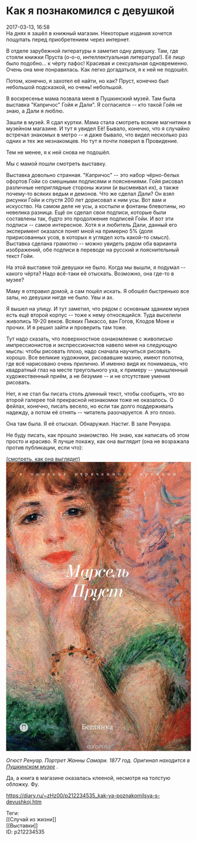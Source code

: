 Как я познакомился с девушкой
==============================

   
 2017-03-13, 16:58   
  На днях я зашёл в книжный магазин. Некоторые издания хочется пощупать перед приобретением через интернет.   
   
 В отделе зарубежной литературы я заметил одну девушку. Там, где стояли книжки Пруста (о-о-о, интеллектуальная литература!). Её лицо было подобно... к чёрту пафос! Красивая и сексуальная одновременно. Очень она мне понравилась. Как легко догадаться, я к ней не подошёл.   
   
 Потом, конечно, я захотел её найти, но как? Пруст, конечно был небольшой подсказкой, но очень! небольшой.   
   
 В воскресенье мама позвала меня в Пушкинский музей. Там была выставка "Капричос" Гойя и Дали". Я согласился -- кто такой Гойя не знаю, а Дали я люблю.   
   
 Зашли в музей. Я сдал куртки. Мама стала смотреть всякие магнитики в музейном магазине. И тут я увидел Её! Бывало, конечно, что я случайно встречал знакомых в метро -- и даже бывало, что видел несколько раз одних и тех же незнакомцев. Но тут я почти поверил в Провидение.   
   
 Тем не менее, я к ней снова не подошёл.   
   
 Мы с мамой пошли смотреть выставку.   
   
 Выставка довольно странная. "Капричос" -- это набор чёрно-белых офортов Гойи со смешными подписями и пояснениями. Гойя рисовал различные неприглядные стороны жизни (и высмеивал их), а также почему-то всяких ведьм и демонов. Что же сделал Дали? Он взял рисунки Гойи и спустя 200 лет дорисовал к ним усы. Вот вам и искусство. На самом деле не усы, а костыли и фонтаны блевотины, но невелика разница. Ещё он сделал свои подписи, которые были составлены так, будто это продолжение подписей Гойи. И вот эти подписи -- самое интересное. Хотя я и любитель Дали, данный его эксперимент оказался понят мной на примерно 5% (доля пририсованных усов, в которых я углядел хоть какой-то смысл). Выставка сделана грамотно -- можно увидеть рядом оба варианта изображений, обе подписи в переводе на русский и пояснительный текст Гойи.   
   
 На этой выставке той девушки не было. Когда мы вышли, я подумал -- какого чёрта? Надо всё-таки её отыскать. Возможно, она где-то в музее?   
   
 Маму я отправил домой, а сам пошёл искать. Я обошёл быстренько все залы, но девушки нигде не было. Увы и ах.   
   
 Я вышел на улицу. И тут заметил, что рядом с основным зданием музея есть ещё второй корпус -- тоже к нему относящийся. Туда выселили живопись 19-20 веков. Всяких Пикассо, ван Гогов, Клодов Моне и прочих. И я решил зайти и проверить там тоже.   
   
 Тут надо сказать, что поверхностное ознакомление с живописью импрессионистов и экспрессионистов навело меня на следующую мысль: чтобы рисовать плохо, надо сначала научиться рисовать хорошо. Все великие художники, рисовавшие мазню, имеют полотна, где всё нарисовано очень прилично. И именно видя их понимаешь, что квадратный глаз на месте треугольного уха, к примеру -- умышленный художественный приём, а не безумие -- и не отсутствие умения рисовать.   
   
 Нет, я не стал бы писать столь длинный текст, чтобы сообщить, что во второй галерее той прекрасной незнакомки тоже не оказалось. О фейлах, конечно, писать весело, но если так долго поддерживать надежду, а потом её отнять -- читатель разочаруется. А это плохо.   
   
 Она там была. Я её отыскал. Обнаружил. Настиг. В зале Ренуара.   
   
 Не буду писать, как прошло знакомство. Не знаю, как написать об этом просто и красиво. Я лучше покажу, как она выглядит (она не возражала против публикации, если что):   
   
   [(смотреть, как она выглядит)](https://zHz00.diary.ru/p212234535.htm?index=1#linkmore212234535m1)    ![](pics/gXJ6DSL.jpg)   
   
  *Огюст Ренуар. Портрет Жанны Самари. 1877 год. Оригинал находится в  [Пушкинском музее](https://artchive.ru/artists/749~Per_Ogjust_Renuar/works/1682~Portret_Zhanny_Samari)  .*    
   
  Да, а книга в магазине оказалась клееной, несмотря на толстую обложку. Фу.       
    
 <https://diary.ru/~zHz00/p212234535_kak-ya-poznakomilsya-s-devushkoj.htm>   
   
 Теги:   
 [[Случай из жизни]]   
 [[Выставки]]   
 ID: p212234535